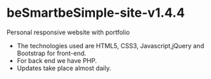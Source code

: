 # beSmartbeSimple-site-v1.4.4
Personal responsive website with portfolio <br>
- The technologies used are HTML5, CSS3, Javascript,jQuery and Bootstrap for front-end.
- For back end we have PHP.
- Updates take place almost daily.
